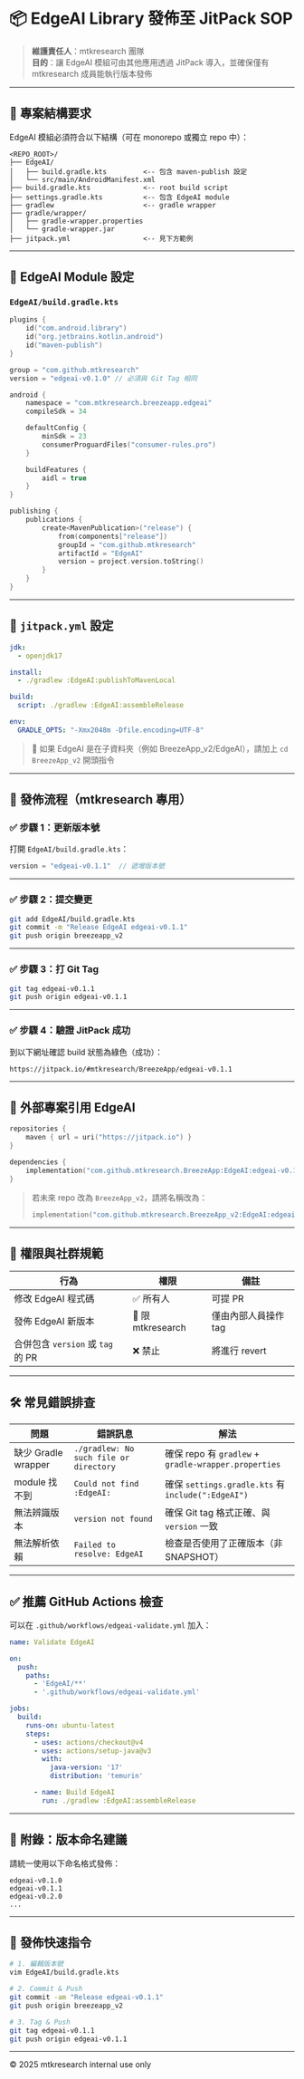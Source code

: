 # 📦 EdgeAI Library 發佈至 JitPack SOP

> **維護責任人**：mtkresearch 團隊  
> **目的**：讓 EdgeAI 模組可由其他應用透過 JitPack 導入，並確保僅有 mtkresearch 成員能執行版本發佈

---

## 📁 專案結構要求

EdgeAI 模組必須符合以下結構（可在 monorepo 或獨立 repo 中）：

```
<REPO_ROOT>/
├── EdgeAI/
│   ├── build.gradle.kts         <-- 包含 maven-publish 設定
│   └── src/main/AndroidManifest.xml
├── build.gradle.kts             <-- root build script
├── settings.gradle.kts          <-- 包含 EdgeAI module
├── gradlew                      <-- gradle wrapper
├── gradle/wrapper/
│   ├── gradle-wrapper.properties
│   └── gradle-wrapper.jar
├── jitpack.yml                  <-- 見下方範例
```

---

## 🔧 EdgeAI Module 設定

### `EdgeAI/build.gradle.kts`

```kotlin
plugins {
    id("com.android.library")
    id("org.jetbrains.kotlin.android")
    id("maven-publish")
}

group = "com.github.mtkresearch"
version = "edgeai-v0.1.0" // 必須與 Git Tag 相同

android {
    namespace = "com.mtkresearch.breezeapp.edgeai"
    compileSdk = 34

    defaultConfig {
        minSdk = 23
        consumerProguardFiles("consumer-rules.pro")
    }

    buildFeatures {
        aidl = true
    }
}

publishing {
    publications {
        create<MavenPublication>("release") {
            from(components["release"])
            groupId = "com.github.mtkresearch"
            artifactId = "EdgeAI"
            version = project.version.toString()
        }
    }
}
```

---

## 📜 `jitpack.yml` 設定

```yaml
jdk:
  - openjdk17

install:
  - ./gradlew :EdgeAI:publishToMavenLocal

build:
  script: ./gradlew :EdgeAI:assembleRelease

env:
  GRADLE_OPTS: "-Xmx2048m -Dfile.encoding=UTF-8"
```

> 📌 如果 EdgeAI 是在子資料夾（例如 BreezeApp_v2/EdgeAI），請加上 `cd BreezeApp_v2` 開頭指令

---

## 🚀 發佈流程（mtkresearch 專用）

### ✅ 步驟 1：更新版本號
打開 `EdgeAI/build.gradle.kts`：
```kotlin
version = "edgeai-v0.1.1"  // 遞增版本號
```

---

### ✅ 步驟 2：提交變更
```bash
git add EdgeAI/build.gradle.kts
git commit -m "Release EdgeAI edgeai-v0.1.1"
git push origin breezeapp_v2
```

---

### ✅ 步驟 3：打 Git Tag
```bash
git tag edgeai-v0.1.1
git push origin edgeai-v0.1.1
```

---

### ✅ 步驟 4：驗證 JitPack 成功

到以下網址確認 build 狀態為綠色（成功）：
```
https://jitpack.io/#mtkresearch/BreezeApp/edgeai-v0.1.1
```

---

## 🔗 外部專案引用 EdgeAI

```kotlin
repositories {
    maven { url = uri("https://jitpack.io") }
}

dependencies {
    implementation("com.github.mtkresearch.BreezeApp:EdgeAI:edgeai-v0.1.1")
}
```

> 若未來 repo 改為 `BreezeApp_v2`，請將名稱改為：
>
> ```kotlin
> implementation("com.github.mtkresearch.BreezeApp_v2:EdgeAI:edgeai-v0.1.1")
> ```

---

## 🚫 權限與社群規範

| 行為 | 權限 | 備註 |
|------|------|------|
| 修改 EdgeAI 程式碼 | ✅ 所有人 | 可提 PR |
| 發佈 EdgeAI 新版本 | 🚫 限 mtkresearch | 僅由內部人員操作 tag |
| 合併包含 `version` 或 `tag` 的 PR | ❌ 禁止 | 將進行 revert |

---

## 🛠 常見錯誤排查

| 問題 | 錯誤訊息 | 解法 |
|------|----------|------|
| 缺少 Gradle wrapper | `./gradlew: No such file or directory` | 確保 repo 有 `gradlew` + `gradle-wrapper.properties` |
| module 找不到 | `Could not find :EdgeAI:` | 確保 `settings.gradle.kts` 有 `include(":EdgeAI")` |
| 無法辨識版本 | `version not found` | 確保 Git tag 格式正確、與 `version` 一致 |
| 無法解析依賴 | `Failed to resolve: EdgeAI` | 檢查是否使用了正確版本（非 SNAPSHOT） |

---

## ✅ 推薦 GitHub Actions 檢查

可以在 `.github/workflows/edgeai-validate.yml` 加入：

```yaml
name: Validate EdgeAI

on:
  push:
    paths:
      - 'EdgeAI/**'
      - '.github/workflows/edgeai-validate.yml'

jobs:
  build:
    runs-on: ubuntu-latest
    steps:
      - uses: actions/checkout@v4
      - uses: actions/setup-java@v3
        with:
          java-version: '17'
          distribution: 'temurin'

      - name: Build EdgeAI
        run: ./gradlew :EdgeAI:assembleRelease
```

---

## 📌 附錄：版本命名建議

請統一使用以下命名格式發佈：

```
edgeai-v0.1.0
edgeai-v0.1.1
edgeai-v0.2.0
...
```

---

## 🧪 發佈快速指令

```bash
# 1. 編輯版本號
vim EdgeAI/build.gradle.kts

# 2. Commit & Push
git commit -am "Release edgeai-v0.1.1"
git push origin breezeapp_v2

# 3. Tag & Push
git tag edgeai-v0.1.1
git push origin edgeai-v0.1.1
```

---

© 2025 mtkresearch internal use only
